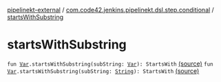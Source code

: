 [pipelinekt-external](../index.md) / [com.code42.jenkins.pipelinekt.dsl.step.conditional](index.md) / [startsWithSubstring](./starts-with-substring.md)

# startsWithSubstring

`fun `[`Var`](../com.code42.jenkins.pipelinekt.core.vars/-var/index.md)`.startsWithSubstring(subString: `[`Var`](../com.code42.jenkins.pipelinekt.core.vars/-var/index.md)`): StartsWith` [(source)](https://github.com/code42/pipelinekt/tree/master/dsl/src/main/kotlin/com/code42/jenkins/pipelinekt/dsl/step/conditional/StringComparisonDsl.kt#L8)
`fun `[`Var`](../com.code42.jenkins.pipelinekt.core.vars/-var/index.md)`.startsWithSubstring(subString: `[`String`](https://kotlinlang.org/api/latest/jvm/stdlib/kotlin/-string/index.html)`): StartsWith` [(source)](https://github.com/code42/pipelinekt/tree/master/dsl/src/main/kotlin/com/code42/jenkins/pipelinekt/dsl/step/conditional/StringComparisonDsl.kt#L11)